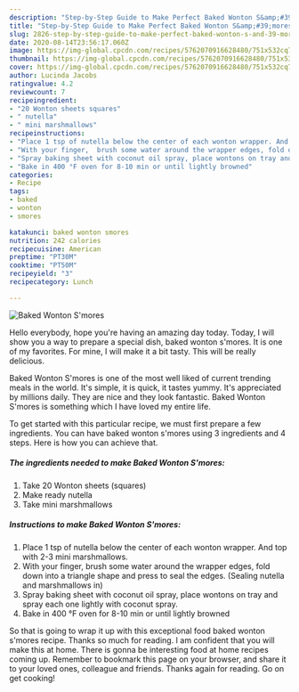 ```yaml
---
description: "Step-by-Step Guide to Make Perfect Baked Wonton S&amp;#39;mores"
title: "Step-by-Step Guide to Make Perfect Baked Wonton S&amp;#39;mores"
slug: 2826-step-by-step-guide-to-make-perfect-baked-wonton-s-and-39-mores
date: 2020-08-14T23:56:17.060Z
image: https://img-global.cpcdn.com/recipes/5762070916628480/751x532cq70/baked-wonton-smores-recipe-main-photo.jpg
thumbnail: https://img-global.cpcdn.com/recipes/5762070916628480/751x532cq70/baked-wonton-smores-recipe-main-photo.jpg
cover: https://img-global.cpcdn.com/recipes/5762070916628480/751x532cq70/baked-wonton-smores-recipe-main-photo.jpg
author: Lucinda Jacobs
ratingvalue: 4.2
reviewcount: 7
recipeingredient:
- "20 Wonton sheets squares"
- " nutella"
- " mini marshmallows"
recipeinstructions:
- "Place 1 tsp of nutella below the center of each wonton wrapper. And top with 2-3 mini marshmallows."
- "With your finger,  brush some water around the wrapper edges, fold down into a triangle shape and press to seal the edges. (Sealing nutella and marshmallows in)"
- "Spray baking sheet with coconut oil spray, place wontons on tray and spray each one lightly with coconut spray."
- "Bake in 400 °F oven for 8-10 min or until lightly browned"
categories:
- Recipe
tags:
- baked
- wonton
- smores

katakunci: baked wonton smores 
nutrition: 242 calories
recipecuisine: American
preptime: "PT30M"
cooktime: "PT50M"
recipeyield: "3"
recipecategory: Lunch

---
```



![Baked Wonton S&#39;mores](https://img-global.cpcdn.com/recipes/5762070916628480/751x532cq70/baked-wonton-smores-recipe-main-photo.jpg)

Hello everybody, hope you're having an amazing day today. Today, I will show you a way to prepare a special dish, baked wonton s&#39;mores. It is one of my favorites. For mine, I will make it a bit tasty. This will be really delicious.



Baked Wonton S&#39;mores is one of the most well liked of current trending meals in the world. It's simple, it is quick, it tastes yummy. It's appreciated by millions daily. They are nice and they look fantastic. Baked Wonton S&#39;mores is something which I have loved my entire life.


To get started with this particular recipe, we must first prepare a few ingredients. You can have baked wonton s&#39;mores using 3 ingredients and 4 steps. Here is how you can achieve that.

<!--inarticleads1-->

##### The ingredients needed to make Baked Wonton S&#39;mores:

1. Take 20 Wonton sheets (squares)
1. Make ready  nutella
1. Take  mini marshmallows




<!--inarticleads2-->

##### Instructions to make Baked Wonton S&#39;mores:

1. Place 1 tsp of nutella below the center of each wonton wrapper. And top with 2-3 mini marshmallows.
1. With your finger,  brush some water around the wrapper edges, fold down into a triangle shape and press to seal the edges. (Sealing nutella and marshmallows in)
1. Spray baking sheet with coconut oil spray, place wontons on tray and spray each one lightly with coconut spray.
1. Bake in 400 °F oven for 8-10 min or until lightly browned




So that is going to wrap it up with this exceptional food baked wonton s&#39;mores recipe. Thanks so much for reading. I am confident that you will make this at home. There is gonna be interesting food at home recipes coming up. Remember to bookmark this page on your browser, and share it to your loved ones, colleague and friends. Thanks again for reading. Go on get cooking!
